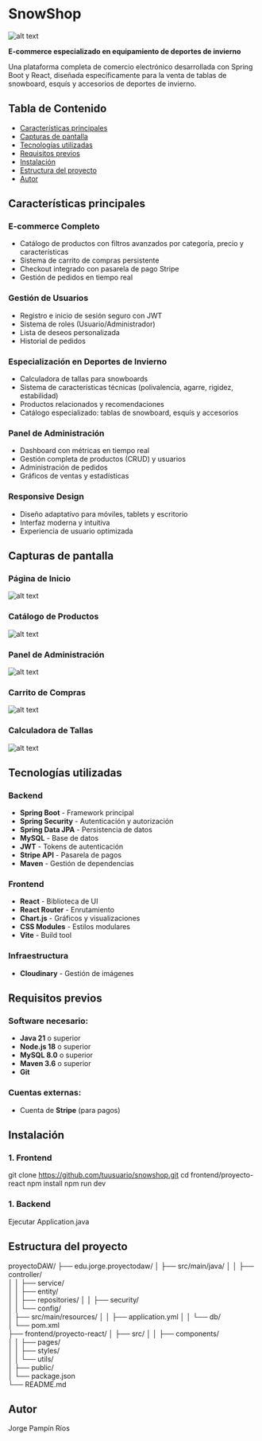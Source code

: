 # SnowShop 

![alt text](<logo_qd5sfu (1).png>)

**E-commerce especializado en equipamiento de deportes de invierno**

Una plataforma completa de comercio electrónico desarrollada con Spring Boot y React, diseñada específicamente para la venta de tablas de snowboard, esquís y accesorios de deportes de invierno.

## Tabla de Contenido
- [Características principales](#características-principales)
- [Capturas de pantalla](#capturas-de-pantalla)
- [Tecnologías utilizadas](#tecnologías-utilizadas)
- [Requisitos previos](#requisitos-previos)
- [Instalación](#instalación)
- [Estructura del proyecto](#estructura-del-proyecto)
- [Autor](#autor)

##  Características principales

###  **E-commerce Completo**
- Catálogo de productos con filtros avanzados por categoría, precio y características
- Sistema de carrito de compras persistente
- Checkout integrado con pasarela de pago Stripe
- Gestión de pedidos en tiempo real

###  **Gestión de Usuarios**
- Registro e inicio de sesión seguro con JWT
- Sistema de roles (Usuario/Administrador)
- Lista de deseos personalizada
- Historial de pedidos

###  **Especialización en Deportes de Invierno**
- Calculadora de tallas para snowboards
- Sistema de características técnicas (polivalencia, agarre, rigidez, estabilidad)
- Productos relacionados y recomendaciones
- Catálogo especializado: tablas de snowboard, esquís y accesorios

###  **Panel de Administración**
- Dashboard con métricas en tiempo real
- Gestión completa de productos (CRUD) y usuarios
- Administración de pedidos
- Gráficos de ventas y estadísticas

### **Responsive Design**
- Diseño adaptativo para móviles, tablets y escritorio
- Interfaz moderna y intuitiva
- Experiencia de usuario optimizada

##  Capturas de pantalla

### Página de Inicio

![alt text](<Captura de pantalla 2025-06-08 204852.png>)

### Catálogo de Productos

![alt text](image.png)

### Panel de Administración

![alt text](<Captura de pantalla 2025-06-08 205255.png>)

### Carrito de Compras

![alt text](<Captura de pantalla 2025-06-08 205117.png>)

### Calculadora de Tallas
![alt text](image-1.png)

##  Tecnologías utilizadas

### Backend
- **Spring Boot** - Framework principal
- **Spring Security** - Autenticación y autorización
- **Spring Data JPA** - Persistencia de datos
- **MySQL** - Base de datos
- **JWT** - Tokens de autenticación
- **Stripe API** - Pasarela de pagos
- **Maven** - Gestión de dependencias

### Frontend
- **React** - Biblioteca de UI
- **React Router** - Enrutamiento
- **Chart.js** - Gráficos y visualizaciones
- **CSS Modules** - Estilos modulares
- **Vite** - Build tool

### Infraestructura
- **Cloudinary** - Gestión de imágenes

## Requisitos previos

### Software necesario:
- **Java 21** o superior
- **Node.js 18** o superior
- **MySQL 8.0** o superior
- **Maven 3.6** o superior
- **Git**

### Cuentas externas:
- Cuenta de **Stripe** (para pagos)

## Instalación

### 1. Frontend

git clone https://github.com/tuusuario/snowshop.git
cd frontend/proyecto-react
npm install
npm run dev

### 1. Backend

Ejecutar Application.java


## Estructura del proyecto

proyectoDAW/
├── edu.jorge.proyectodaw/
│   ├── src/main/java/
│   │   ├── controller/  
│   │   ├── service/     
│   │   ├── entity/      
│   │   ├── repositories/
│   │   ├── security/    
│   │   └── config/      
│   ├── src/main/resources/
│   │   ├── application.yml
│   │   └── db/          
│   └── pom.xml          
├── frontend/proyecto-react/
│   ├── src/
│   │   ├── components/  
│   │   ├── pages/       
│   │   ├── styles/      
│   │   └── utils/       
│   ├── public/          
│   └── package.json     
└── README.md

## Autor

Jorge Pampín Ríos
